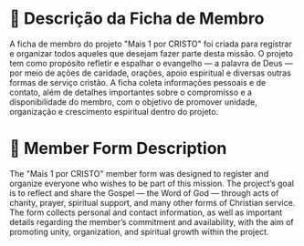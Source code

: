# 📄 Descrição da Ficha de Membro
A ficha de membro do projeto "Mais 1 por CRISTO" foi criada para registrar e organizar todos aqueles que desejam fazer parte desta missão. O projeto tem como propósito refletir e espalhar o evangelho — a palavra de Deus — por meio de ações de caridade, orações, apoio espiritual e diversas outras formas de serviço cristão. A ficha coleta informações pessoais e de contato, além de detalhes importantes sobre o compromisso e a disponibilidade do membro, com o objetivo de promover unidade, organização e crescimento espiritual dentro do projeto.

# 📄 Member Form Description
The "Mais 1 por CRISTO" member form was designed to register and organize everyone who wishes to be part of this mission. The project’s goal is to reflect and share the Gospel — the Word of God — through acts of charity, prayer, spiritual support, and many other forms of Christian service. The form collects personal and contact information, as well as important details regarding the member’s commitment and availability, with the aim of promoting unity, organization, and spiritual growth within the project.


